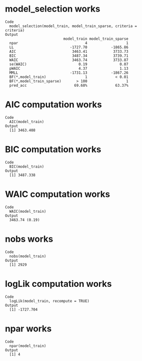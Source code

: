 # model_selection works

    Code
      model_selection(model_train, model_train_sparse, criteria = criteria)
    Output
                               model_train model_train_sparse
      npar                               4                  1
      LL                          -1727.70           -1865.86
      AIC                          3463.41            3733.73
      BIC                          3487.34            3739.71
      WAIC                         3463.74            3733.87
      se(WAIC)                        0.19               0.07
      pWAIC                           4.37               1.13
      MMLL                        -1731.13           -1867.26
      BF(*,model_train)                  1             < 0.01
      BF(*,model_train_sparse)       > 100                  1
      pred_acc                      69.68%             63.37%

# AIC computation works

    Code
      AIC(model_train)
    Output
      [1] 3463.408

# BIC computation works

    Code
      BIC(model_train)
    Output
      [1] 3487.338

# WAIC computation works

    Code
      WAIC(model_train)
    Output
      3463.74 (0.19)

# nobs works

    Code
      nobs(model_train)
    Output
      [1] 2929

# logLik computation works

    Code
      logLik(model_train, recompute = TRUE)
    Output
      [1] -1727.704

# npar works

    Code
      npar(model_train)
    Output
      [1] 4

